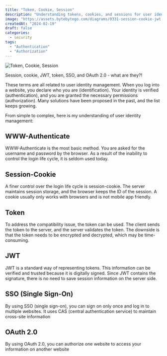 ```yaml
---
title: "Token, Cookie, Session"
description: "Understanding tokens, cookies, and sessions for user identity management."
image: "https://assets.bytebytego.com/diagrams/0331-session-cookie-jwt.jpg"
createdAt: "2024-02-19"
draft: false
categories:
  - security
tags:
  - "Authentication"
  - "Authorization"
---
```


![Token, Cookie, Session](https://assets.bytebytego.com/diagrams/0331-session-cookie-jwt.jpg)

Session, cookie, JWT, token, SSO, and OAuth 2.0 - what are they?!

These terms are all related to user identity management. When you log into a website, you declare who you are (identification). Your identity is verified (authentication), and you are granted the necessary permissions (authorization). Many solutions have been proposed in the past, and the list keeps growing.

From simple to complex, here is my understanding of user identity management:

## WWW-Authenticate

WWW-Authenticate is the most basic method. You are asked for the username and password by the browser. As a result of the inability to control the login life cycle, it is seldom used today.

## Session-Cookie

A finer control over the login life cycle is session-cookie. The server maintains session storage, and the browser keeps the ID of the session. A cookie usually only works with browsers and is not mobile app friendly.

## Token

To address the compatibility issue, the token can be used. The client sends the token to the server, and the server validates the token. The downside is that the token needs to be encrypted and decrypted, which may be time-consuming.

## JWT

JWT is a standard way of representing tokens. This information can be verified and trusted because it is digitally signed. Since JWT contains the signature, there is no need to save session information on the server side.

## SSO (Single Sign-On)

By using SSO (single sign-on), you can sign on only once and log in to multiple websites. It uses CAS (central authentication service) to maintain cross-site information

## OAuth 2.0

By using OAuth 2.0, you can authorize one website to access your information on another website
